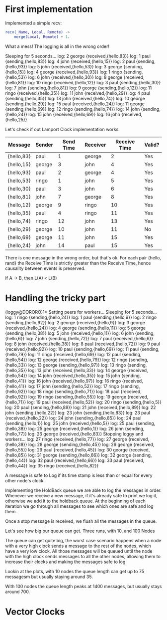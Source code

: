 # First implementation

Implemented a simple recv:
```erlang
recv(_Name, Local, Remote) ->
    merge(Local, Remote) + 1.
```


What a mess! The logging is all in the wrong order!

Sleeping for 5 seconds...
log: 2 george {received,{hello,83}}
log: 1 paul {sending,{hello,83}}
log: 4 john {received,{hello,15}}
log: 2 paul {sending,{hello,93}}
log: 5 john {received,{hello,53}}
log: 3 george {sending,{hello,15}}
log: 4 george {received,{hello,93}}
log: 1 ringo {sending,{hello,53}}
log: 6 john {received,{hello,30}}
log: 8 george {received,{hello,81}}
log: 10 ringo {received,{hello,12}}
log: 3 paul {sending,{hello,30}}
log: 7 john {sending,{hello,81}}
log: 9 george {sending,{hello,12}}
log: 11 ringo {received,{hello,35}}
log: 11 john {received,{hello,29}}
log: 4 paul {sending,{hello,35}}
log: 13 john {received,{hello,74}}
log: 10 george {sending,{hello,29}}
log: 15 paul {received,{hello,24}}
log: 11 george {sending,{hello,69}}
log: 12 ringo {sending,{hello,74}}
log: 14 john {sending,{hello,24}}
log: 15 john {received,{hello,69}}
log: 16 john {received,{hello,25}}


Let's check if out Lamport Clock implementation works:

| Message     | Sender  | Send Time | Receiver | Receive Time | Valid? |
|-------------|---------|-----------|----------|--------------|--------|
| {hello,83}  | paul    | 1         | george   | 2            | Yes    |
| {hello,15}  | george  | 3         | john     | 4            | Yes    |
| {hello,93}  | paul    | 2         | george   | 4            | Yes    |
| {hello,53}  | ringo   | 1         | john     | 5            | Yes    |
| {hello,30}  | paul    | 3         | john     | 6            | Yes    |
| {hello,81}  | john    | 7         | george   | 8            | Yes    |
| {hello,12}  | george  | 9         | ringo    | 10           | Yes    |
| {hello,35}  | paul    | 4         | ringo    | 11           | Yes    |
| {hello,74}  | ringo   | 12        | john     | 13           | Yes    |
| {hello,29}  | george  | 10        | john     | 11           | No     |
| {hello,69}  | george  | 11        | john     | 15           | Yes    |
| {hello,24}  | john    | 14        | paul     | 15           | Yes    |


There is one message in the wrong order, but that's ok. For each pair {hello, rand} the Receive Time is strictly greater than the Receive Time, hence causality between events is preserved. 

If A -> B, then L(A) < L(B)

# Handling the tricky part
(loggy@DORORO)1> Setting peers for workers...
Sleeping for 5 seconds...
log: 1 ringo {sending,{hello,24}}
log: 1 paul {sending,{hello,9}}
log: 2 ringo {sending,{hello,92}}
log: 2 george {received,{hello,9}}
log: 3 george {received,{hello,24}}
log: 4 george {sending,{hello,11}}
log: 5 george {sending,{hello,38}}
log: 5 john {received,{hello,11}}
log: 6 john {sending,{hello,6}}
log: 7 john {sending,{hello,72}}
log: 7 paul {received,{hello,6}}
log: 8 john {received,{hello,38}}
log: 8 paul {received,{hello,72}}
log: 9 paul {received,{hello,92}}
log: 10 paul {sending,{hello,69}}
log: 11 paul {sending,{hello,79}}
log: 11 ringo {received,{hello,69}}
log: 12 paul {sending,{hello,54}}
log: 12 george {received,{hello,79}}
log: 12 ringo {sending,{hello,33}}
log: 13 george {sending,{hello,97}}
log: 13 ringo {sending,{hello,35}}
log: 13 john {received,{hello,33}}
log: 14 george {received,{hello,54}}
log: 14 john {received,{hello,35}}
log: 15 john {sending,{hello,41}}
log: 16 john {received,{hello,97}}
log: 16 ringo {received,{hello,41}}
log: 17 john {sending,{hello,52}}
log: 17 ringo {sending,{hello,92}}
log: 18 ringo {sending,{hello,71}}
log: 18 paul {received,{hello,92}}
log: 19 ringo {sending,{hello,55}}
log: 19 george {received,{hello,71}}
log: 19 paul {received,{hello,52}}
log: 20 ringo {sending,{hello,5}}
log: 20 paul {sending,{hello,89}}
log: 21 john {received,{hello,89}}
log: 22 john {sending,{hello,22}}
log: 23 john {sending,{hello,83}}
log: 23 paul {received,{hello,22}}
log: 24 john {sending,{hello,85}}
log: 24 paul {sending,{hello,1}}
log: 25 john {received,{hello,5}}
log: 25 paul {sending,{hello,38}}
log: 25 george {received,{hello,1}}
log: 26 john {sending,{hello,77}}
log: 26 george {received,{hello,83}}
Stopping loggy and workers...
log: 27 ringo {received,{hello,77}}
log: 27 george {received,{hello,38}}
log: 28 george {sending,{hello,45}}
log: 29 george {received,{hello,55}}
log: 29 paul {received,{hello,45}}
log: 30 george {received,{hello,85}}
log: 31 george {sending,{hello,66}}
log: 32 george {sending,{hello,44}}
log: 32 paul {received,{hello,66}}
log: 33 paul {received,{hello,44}}
log: 35 ringo {received,{hello,82}}

A message is safe to Log if its time stamp is less than or equal for every other node's clock.

Implementing the HoldBack queue we are able to log the messages in order. Whenever we receive a new message, if it's already safe to print we log it, otherwise we add it to the holdback queue. At the beginning of each iteration we go through all messages to see which ones are safe and log them.

Once a stop message is received, we flush all the messages in the queue.

Let's see how big our queue can get. 
Three runs, with 10, and 100 Nodes

The queue can get quite big, the worst case scenario happens when a node with a very high clock sends a message to the rest of the nodes, which have a very low clock. All those messages will be queued until the node with the high clock sends messages to all the other nodes, allowing them to increase their clocks and making the messages safe to log.

Lookin at the plots, with 10 nodes the queue length can get up to 75 messagesm but usually staying around 35.

With 100 nodes the queue length peaks at 1400 messages, but usually stays around 700.

# Vector Clocks

